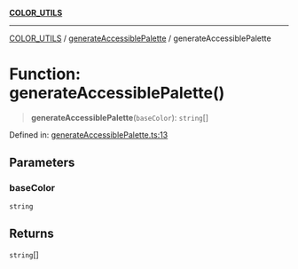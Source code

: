 [**COLOR_UTILS**](../../README.md)

***

[COLOR_UTILS](../../README.md) / [generateAccessiblePalette](../README.md) / generateAccessiblePalette

# Function: generateAccessiblePalette()

> **generateAccessiblePalette**(`baseColor`): `string`[]

Defined in: [generateAccessiblePalette.ts:13](https://github.com/dailker/everyutil/blob/d12555c550c1d59295f536d15822ff0e97aceecb/src/color/generateAccessiblePalette.ts#L13)

## Parameters

### baseColor

`string`

## Returns

`string`[]
